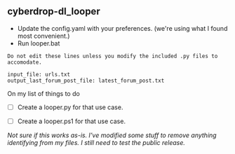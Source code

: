 ## cyberdrop-dl_looper

- Update the config.yaml with your preferences. (we're using what I found most convenient.)
- Run looper.bat

```
Do not edit these lines unless you modify the included .py files to accomodate.

input_file: urls.txt
output_last_forum_post_file: latest_forum_post.txt
```

On my list of things to do

- [ ] Create a looper.py for that use case.
- [ ] Create a looper.ps1 for that use case.


*Not sure if this works as-is. I've modified some stuff to remove anything identifying from my files. I still need to test the public release.*
